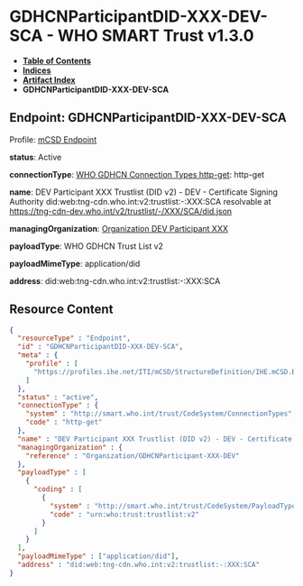 # GDHCNParticipantDID-XXX-DEV-SCA - WHO SMART Trust v1.3.0

* [**Table of Contents**](toc.md)
* [**Indices**](indices.md)
* [**Artifact Index**](artifacts.md)
* **GDHCNParticipantDID-XXX-DEV-SCA**

## Endpoint: GDHCNParticipantDID-XXX-DEV-SCA

Profile: [mCSD Endpoint](https://profiles.ihe.net/ITI/mCSD/4.0.0/StructureDefinition-IHE.mCSD.Endpoint.html)

**status**: Active

**connectionType**: [WHO GDHCN Connection Types http-get](CodeSystem-ConnectionTypes.md#ConnectionTypes-http-get): http-get

**name**: DEV Participant XXX Trustlist (DID v2) - DEV - Certificate Signing Authority did:web:tng-cdn.who.int:v2:trustlist:-:XXX:SCA resolvable at https://tng-cdn-dev.who.int/v2/trustlist/-/XXX/SCA/did.json

**managingOrganization**: [Organization DEV Participant XXX](Organization-GDHCNParticipant-XXX-DEV.md)

**payloadType**: WHO GDHCN Trust List v2

**payloadMimeType**: application/did

**address**: did:web:tng-cdn.who.int:v2:trustlist:-:XXX:SCA



## Resource Content

```json
{
  "resourceType" : "Endpoint",
  "id" : "GDHCNParticipantDID-XXX-DEV-SCA",
  "meta" : {
    "profile" : [
      "https://profiles.ihe.net/ITI/mCSD/StructureDefinition/IHE.mCSD.Endpoint"
    ]
  },
  "status" : "active",
  "connectionType" : {
    "system" : "http://smart.who.int/trust/CodeSystem/ConnectionTypes",
    "code" : "http-get"
  },
  "name" : "DEV Participant XXX Trustlist (DID v2) - DEV - Certificate Signing Authority\ndid:web:tng-cdn.who.int:v2:trustlist:-:XXX:SCA\nresolvable at https://tng-cdn-dev.who.int/v2/trustlist/-/XXX/SCA/did.json",
  "managingOrganization" : {
    "reference" : "Organization/GDHCNParticipant-XXX-DEV"
  },
  "payloadType" : [
    {
      "coding" : [
        {
          "system" : "http://smart.who.int/trust/CodeSystem/PayloadTypes",
          "code" : "urn:who:trust:trustlist:v2"
        }
      ]
    }
  ],
  "payloadMimeType" : ["application/did"],
  "address" : "did:web:tng-cdn.who.int:v2:trustlist:-:XXX:SCA"
}

```
